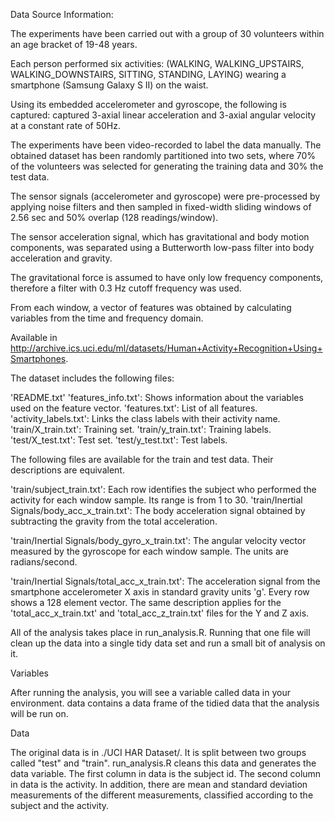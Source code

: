 Data Source Information:

The experiments have been carried out with a group of 30 volunteers within an age 
bracket of 19-48 years. 

Each person performed six activities:
 (WALKING, WALKING_UPSTAIRS, WALKING_DOWNSTAIRS, SITTING, STANDING, LAYING) 
 wearing a smartphone (Samsung Galaxy S II) on the waist.
 
 
Using its embedded accelerometer and gyroscope, the following is captured:
captured 3-axial linear acceleration and 
3-axial angular velocity at a constant rate of 50Hz. 


The experiments have been video-recorded to label the data manually. 
The obtained dataset has been randomly partitioned into two sets, 
where 70% of the volunteers was selected for generating the training data 
and 30% the test data.

The sensor signals (accelerometer and gyroscope) were pre-processed by applying 
noise filters and then sampled in fixed-width sliding windows of 2.56 sec and 50% overlap 
(128 readings/window). 


The sensor acceleration signal, which has gravitational and body motion components, 
was separated using a Butterworth low-pass filter into body acceleration and gravity. 

The gravitational force is assumed to have only low frequency components, 
therefore a filter with 0.3 Hz cutoff frequency was used. 


From each window, a vector of features was obtained by calculating variables from the time
 and frequency domain.
 
Available in http://archive.ics.uci.edu/ml/datasets/Human+Activity+Recognition+Using+Smartphones.

The dataset includes the following files:

'README.txt'
'features_info.txt': Shows information about the variables used on the feature vector.
'features.txt': List of all features.
'activity_labels.txt': Links the class labels with their activity name.
'train/X_train.txt': Training set.
'train/y_train.txt': Training labels.
'test/X_test.txt': Test set.
'test/y_test.txt': Test labels.

The following files are available for the train and test data. 
Their descriptions are equivalent.

'train/subject_train.txt': Each row identifies the subject who performed the activity for 
each window sample. Its range is from 1 to 30.
'train/Inertial Signals/body_acc_x_train.txt': The body acceleration signal obtained by 
subtracting the gravity from the total acceleration.

'train/Inertial Signals/body_gyro_x_train.txt': The angular velocity vector measured by 
the gyroscope for each window sample. The units are radians/second.

'train/Inertial Signals/total_acc_x_train.txt': The acceleration signal from the 
smartphone accelerometer X axis in standard gravity units 'g'. 
Every row shows a 128 element vector. 
The same description applies for the 'total_acc_x_train.txt' and 'total_acc_z_train.txt' 
files for the Y and Z axis.

All of the analysis takes place in run_analysis.R. Running that one file will clean up the
 data into a single tidy data set and run a small bit of analysis on it.

Variables

After running the analysis, you will see a variable called data in your environment. data 
contains a data frame of the tidied data that the analysis will be run on.

Data

The original data is in ./UCI HAR Dataset/. 
It is split between two groups called "test" and "train". 
run_analysis.R cleans this data and generates the data variable. 
The first column in data is the subject id. 
The second column in data is the activity.
In addition, there are mean and standard deviation measurements of the different 
measurements,
classified according to the subject and the activity.

